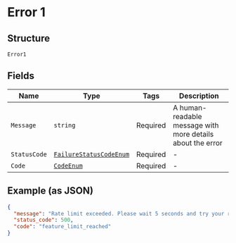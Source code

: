 
# Error 1

## Structure

`Error1`

## Fields

| Name | Type | Tags | Description |
|  --- | --- | --- | --- |
| `Message` | `string` | Required | A human-readable message with more details about the error |
| `StatusCode` | [`FailureStatusCodeEnum`](../../doc/models/failure-status-code-enum.md) | Required | - |
| `Code` | [`CodeEnum`](../../doc/models/code-enum.md) | Required | - |

## Example (as JSON)

```json
{
  "message": "Rate limit exceeded. Please wait 5 seconds and try your request again.",
  "status_code": 500,
  "code": "feature_limit_reached"
}
```

